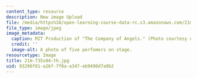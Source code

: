 ```yaml
---
content_type: resource
description: New image Upload
file: /media/https%3A/open-learning-course-data-rc.s3.amazonaws.com/21m-735-technical-design-scenery-mechanisms-and-special-effects-spring-2004/93296f81a26f7f8aa347eb9490d7a9b2_21m-735s04-th.jpg
file_type: image/jpeg
image_metadata:
  caption: MIT Production of "The Company of Angels." (Photo courtesy of OCW.)
  credit: ''
  image-alt: A photo of five perfomers on stage.
resourcetype: Image
title: 21m-735s04-th.jpg
uid: 93296f81-a26f-7f8a-a347-eb9490d7a9b2
---
```

